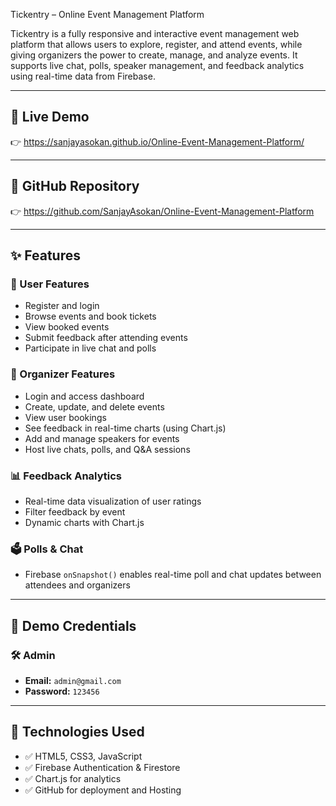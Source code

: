 Tickentry – Online Event Management Platform

Tickentry is a fully responsive and interactive event management web platform that allows users to explore, register, and attend events, while giving organizers the power to create, manage, and analyze events. It supports live chat, polls, speaker management, and feedback analytics using real-time data from Firebase.

---

## 🔗 Live Demo

👉 https://sanjayasokan.github.io/Online-Event-Management-Platform/

---

## 📂 GitHub Repository

👉 https://github.com/SanjayAsokan/Online-Event-Management-Platform

---

## ✨ Features

### 👥 User Features
- Register and login
- Browse events and book tickets
- View booked events
- Submit feedback after attending events
- Participate in live chat and polls

### 🎤 Organizer Features
- Login and access dashboard
- Create, update, and delete events
- View user bookings
- See feedback in real-time charts (using Chart.js)
- Add and manage speakers for events
- Host live chats, polls, and Q&A sessions

### 📊 Feedback Analytics
- Real-time data visualization of user ratings
- Filter feedback by event
- Dynamic charts with Chart.js

### 🗳️ Polls & Chat
- Firebase `onSnapshot()` enables real-time poll and chat updates between attendees and organizers

---

## 🔐 Demo Credentials

### 🛠 Admin 
- **Email:** `admin@gmail.com`
- **Password:** `123456`

---

## 🧪 Technologies Used

- ✅ HTML5, CSS3, JavaScript 
- ✅ Firebase Authentication & Firestore
- ✅ Chart.js for analytics
- ✅ GitHub for deployment and Hosting




